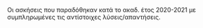 Οι ασκήσεις που παραδόθηκαν κατά το ακαδ. έτος 2020-2021 με συμπληρωμένες τις αντίστοιχες λύσεις/απαντήσεις.

